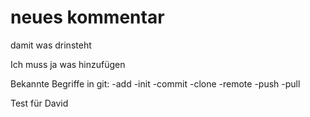 # neues kommentar
damit was drinsteht

Ich muss ja was hinzufügen

Bekannte Begriffe in git:
    -add
    -init
    -commit
    -clone
    -remote
    -push
    -pull
    
Test für David